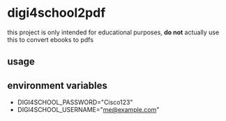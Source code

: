 # digi4school2pdf

this project is only intended for educational purposes, **do not** actually use this to convert ebooks to pdfs

## usage

## environment variables

- DIGI4SCHOOL_PASSWORD="Cisco123"
- DIGI4SCHOOL_USERNAME="me@example.com"
